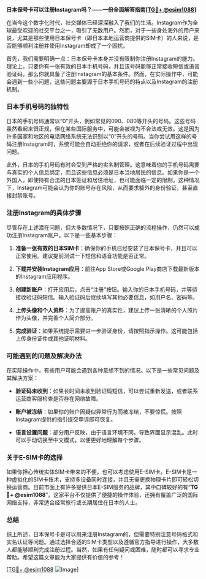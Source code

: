 **日本保号卡可以注册Instagram吗？——一份全面解答指南[[TG💪+ @esim1088](https://t.me/s/esim1088)]**

在当今这个数字化时代，社交媒体已经深深融入了我们的生活。Instagram作为全球最受欢迎的社交平台之一，吸引了无数用户。然而，对于一些身处海外的用户来说，尤其是那些使用日本保号卡（即日本本地运营商提供的SIM卡）的人来说，是否能够顺利注册并使用Instagram却成了一个困扰。

首先，我们需要明确一点：日本保号卡本身并没有限制你注册Instagram的能力。理论上，只要你有一张有效的日本手机号码，并且该号码能够正常接收短信或语音验证码，那么你就具备了注册Instagram的基本条件。然而，在实际操作中，可能会遇到一些小问题，这些问题主要源于日本手机号码的特点以及Instagram的注册机制。

### 日本手机号码的独特性

日本的手机号码通常以“0”开头，例如常见的090、080等开头的号码。这些号码虽然看起来很正规，但在某些国际服务中，可能会被视为不合法或无效。这是因为许多国家和地区的电话网络系统无法识别以“0”开头的号码。当你尝试用这样的号码注册Instagram时，系统可能会自动拒绝你的请求，或者在后续验证过程中出现问题。

此外，日本的手机号码有时会受到严格的实名制管理。这意味着你的手机号码需要与真实的个人信息绑定，而且这些信息必须是日本当地居民的信息。如果你是一个外国人，即使持有合法的日本签证和居住地址，也可能面临一定的限制。这种情况下，Instagram可能会认为你的账号存在风险，从而要求额外的身份验证，甚至直接封禁账号。

### 注册Instagram的具体步骤

尽管存在上述潜在问题，但大多数情况下，只要按照正确的流程操作，仍然可以成功注册Instagram账户。以下是一些基本步骤：

1. **准备一张有效的日本SIM卡**：确保你的手机已经安装了日本保号卡，并且可以正常使用。建议提前测试一下短信和语音功能是否正常。
   
2. **下载并安装Instagram应用**：前往App Store或Google Play商店下载最新版本的Instagram应用程序。

3. **创建新账户**：打开应用后，点击“注册”按钮。输入你的日本手机号码，并等待接收验证码短信。输入验证码后继续填写其他必要信息，如用户名、密码等。

4. **上传头像和个人资料**：为了提高账户的真实性，建议上传一张清晰的个人照片作为头像，并完善个人简介部分。

5. **完成验证**：如果系统提示需要进一步验证身份，请按照指示操作。这可能包括上传身份证件或其他证明材料。

### 可能遇到的问题及解决办法

在实际操作中，有些用户可能会遇到各种意想不到的情况。以下是一些常见问题及其解决方案：

- **验证码未收到**：如果长时间未收到验证码短信，可以尝试重新发送，或者联系运营商客服检查是否存在网络故障。
  
- **账户被冻结**：如果你的账户因疑似异常行为而被冻结，不要惊慌。按照Instagram提供的指引提交申诉即可恢复。

- **语言设置问题**：部分用户反映，由于语言环境不同，导致界面显示混乱。此时可以手动切换至中文模式，以便更好地理解每个步骤。

### 关于E-SIM卡的选择

如果你担心传统实体SIM卡带来的不便，也可以考虑使用E-SIM卡。E-SIM卡是一种虚拟化的SIM卡技术，支持多设备同时连接，并且无需更换物理卡片即可轻松切换运营商。目前市面上有许多提供日本E-SIM服务的品牌，其中口碑较好的有“**TG💪+ @esim1088**”。这家平台不仅提供了便捷的操作体验，还拥有覆盖广泛的国际网络支持，非常适合经常旅行或长期居住在日本的人士。

### 总结

综上所述，日本保号卡是可以用来注册Instagram的，但需要特别注意号码格式和实名认证等问题。通过选择合适的SIM卡类型以及遵循官方指导进行操作，大多数人都能够顺利完成注册过程。当然，如果有任何疑问或困难，随时都可以寻求专业帮助。希望这篇文章能为大家提供有价值的参考！

[[TG💪+ @esim1088](https://t.me/s/esim1088) ![Image](https://i.postimg.cc/4NQfJmqS/Snipaste-2025-05-13-00-14-12.png)]